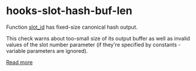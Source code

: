 # hooks-slot-hash-buf-len

Function [slot_id](https://xrpl-hooks.readme.io/reference/slot_id) has fixed-size canonical hash output.

This check warns about too-small size of its output buffer as well as invalid values of the slot number parameter (if they're specified by constants - variable parameters are ignored).

[Read more](https://xrpl-hooks.readme.io/docs/slots-and-keylets)

